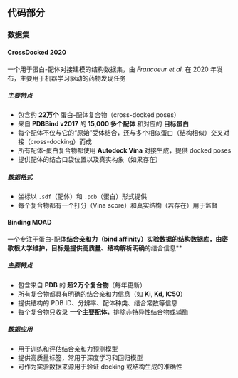 ## 代码部分

### 数据集

#### CrossDocked 2020

一个用于蛋白-配体对接建模的结构数据集，由 _Francoeur et al._ 在 2020 年发布，主要用于机器学习驱动的药物发现任务
##### 主要特点
- 包含约 **22万个** 蛋白-配体复合物（cross-docked poses）
- 来自 **PDBBind v2017** 的 **15,000 多个配体** 和对应的 **目标蛋白**
- 每个配体不仅与它的“原始”受体结合，还与多个相似蛋白（结构相似）交叉对接（cross-docking）而成
- 所有配体-蛋白复合物都使用 **Autodock Vina** 对接生成，提供 docked poses
- 提供配体的结合口袋位置以及真实构象（如果存在）
##### 数据格式
- 坐标以 `.sdf`（配体）和 `.pdb`（蛋白）形式提供
- 每个复合物都有一个打分（Vina score）和真实结构（若存在）用于监督
#### Binding MOAD
一个专注于蛋白-配体**结合亲和力（bind affinity）**实验数据的结构数据库，由密歇根大学维护，目标是提供**高质量、结构解析明确**的结合信息**
##### 主要特点
- 包含来自 **PDB** 的 **超2万个复合物**（每年更新）
- 所有复合物都具有明确的结合亲和力信息（如 **Ki, Kd, IC50**）
- 提供结构的 PDB ID、分辨率、配体种类、结合常数等信息
- 每个复合物只收录 **一个主要配体**，排除非特异性结合物或辅酶
##### 数据应用
- 用于训练和评估结合亲和力预测模型
- 提供高质量标签，常用于深度学习和回归模型
- 可作为实验数据来源用于验证 docking 或结构生成的准确性
